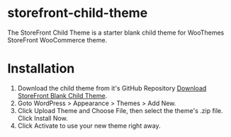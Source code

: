 # storefront-child-theme
The StoreFront Child Theme is a starter blank child theme for WooThemes StoreFront WooCommerce theme.

# Installation
1. Download the child theme from it's GitHub Repository [Download StoreFront Blank Child Theme](https://github.com/smokey2k/storefront-child-theme).
2. Goto WordPress > Appearance > Themes > Add New.
3. Click Upload Theme and Choose File, then select the theme's .zip file. Click Install Now.
4. Click Activate to use your new theme right away.
